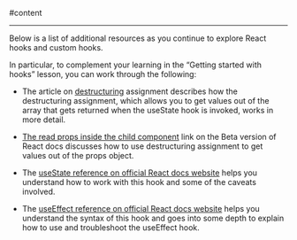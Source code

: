 #content 
____
Below is a list of additional resources as you continue to explore React hooks and custom hooks.

In particular, to complement your learning in the “Getting started with hooks” lesson, you can work through the following:

- The article on [destructuring](https://developer.mozilla.org/en-US/docs/Web/JavaScript/Reference/Operators/Destructuring_assignment) assignment describes how the destructuring assignment, which allows you to get values out of the array that gets returned when the useState hook is invoked, works in more detail. 
    
- [The read props inside the child component](https://beta.reactjs.org/learn/passing-props-to-a-component#step-2-read-props-inside-the-child-component) link on the Beta version of React docs discusses how to use destructuring assignment to get values out of the props object. 
    
- The [useState reference on official React docs website](https://beta.reactjs.org/apis/react/useState#usestate) helps you understand how to work with this hook and some of the caveats involved. 
    
- The [useEffect reference on official React docs website](https://beta.reactjs.org/apis/react/useEffect#useeffect) helps you understand the syntax of this hook and goes into some depth to explain how to use and troubleshoot the useEffect hook.